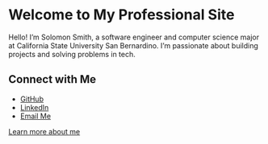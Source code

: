 # Welcome to My Professional Site

Hello! I’m Solomon Smith, a software engineer and computer science major at California State University San Bernardino. I’m passionate about building projects and solving problems in tech.

## Connect with Me
- [GitHub](https://github.com/SolomonSmith-dev)
- [LinkedIn](https://www.linkedin.com/in/solomonsmithdev/)
- [Email Me](solomonsmithdev@gmail.com)

[Learn more about me](./about.md)
